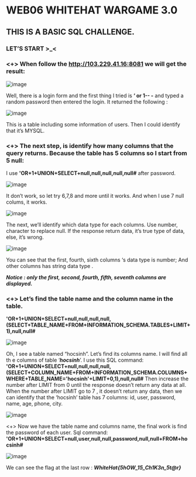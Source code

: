 # WEB06 WHITEHAT WARGAME 3.0
## THIS IS A BASIC SQL CHALLENGE.
### LET’S START >_<
### <+> When follow the http://103.229.41.16:8081 we will get the result:

![image](https://user-images.githubusercontent.com/71617433/137171847-8c37a7ac-9aba-41d8-bdb0-2e816e1918eb.png)

Well, there is a login form and the first thing I tried is **‘ or 1-- -** and typed a random password then entered the login. It returned the following :

![image](https://user-images.githubusercontent.com/71617433/137171978-015bfed9-294b-408a-8b06-5684e5f22129.png)

This is a table including some information of users. Then I could identify that it’s MYSQL.

### <+> The next step, is identify how many columns that the query returns. Because the table has 5 columns so I start from 5 null:
I use **'OR+1+UNION+SELECT+null,null,null,null,null#** after password.

![image](https://user-images.githubusercontent.com/71617433/137172060-1398ebb1-e718-49d7-a85c-6aab7102c609.png)

It don’t work, so let try 6,7,8 and more until it works. And when I use 7 null colums, it works.

![image](https://user-images.githubusercontent.com/71617433/137172111-77d7dfc7-f652-4acc-8d9d-cbf0843eb5b2.png)

The next, we’ll identify which data type for each columns.
Use number, character to replace null. If the response return data, it’s true type of data, else, it’s wrong.

![image](https://user-images.githubusercontent.com/71617433/137172162-5169467e-4d55-4ca4-989c-a5c97e239c5d.png)

You can see that the first, fourth, sixth columns ‘s data type is number;
And other columns has string data type .

***Notice : only the first, second, fourth, fifth, seventh columns are displayed.***

### <+> Let’s find the table name and the column name in the table. 
**'OR+1+UNION+SELECT+null,null,null,null,(SELECT+TABLE_NAME+FROM+INFORMATION_SCHEMA.TABLES+LIMIT+1),null,null#**

![image](https://user-images.githubusercontent.com/71617433/137172713-9e8f0dc7-dace-42bc-8933-5674b9ec2e98.png)

Oh, I see a table named “hocsinh”. Let’s find its columns name.
I will find all th e columns of table ‘***hocsinh***’.
I use this SQL command:
**'OR+1+UNION+SELECT+null,null,null,null,(SELECT+COLUMN_NAME+FROM+INFORMATION_SCHEMA.COLUMNS+WHERE+TABLE_NAME='hocsinh'+LIMIT+0,1),null,null#**
Then increase the number after LIMIT from 0 until the response doesn’t return any data at all.
When the number after LIMIT go to 7 , it doesn’t return any data, then we can identify that the ‘hocsinh’ table has 7 columns: id, user, password, name, age, phone, city.

![image](https://user-images.githubusercontent.com/71617433/137172769-202ace82-f2d5-4c51-9f68-ccf3c771df38.png)
 

<+> Now we have the table name and columns name, the final work is find the password of each user.
Sql command: 
**'OR+1+UNION+SELECT+null,user,null,null,password,null,null+FROM+hocsinh#**

![image](https://user-images.githubusercontent.com/71617433/137172838-c50e4529-dbde-4057-9c1b-802618aa058d.png)
 

We can see the flag at the last row :
	***WhiteHat{5hOW_15_Ch1K3n_5t@r}***

